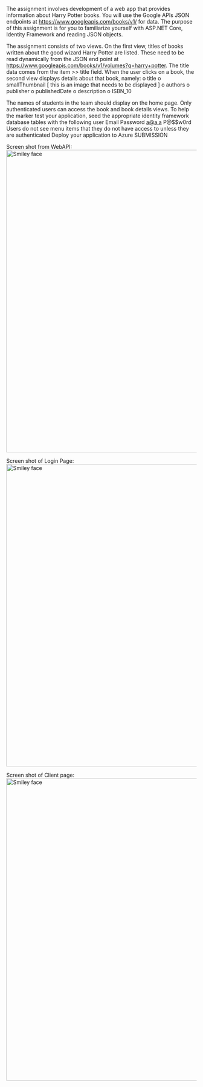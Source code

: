 The assignment involves development of a web app that provides information about Harry Potter books. You will use the Google APIs JSON endpoints at https://www.googleapis.com/books/v1/ for data.
The purpose of this assignment is for you to familiarize yourself with ASP.NET Core, Identity Framework and reading JSON objects.

The assignment consists of two views. On the first view, titles of books written about the good wizard Harry Potter are listed. These need to be read dynamically from the JSON end point at https://www.googleapis.com/books/v1/volumes?q=harry+potter. The title data comes from the item >> title field.
When the user clicks on a book, the second view displays details about that book, namely:
  o title
  o smallThumbnail [ this is an image that needs to be displayed ]
  o authors
  o publisher
  o publishedDate
  o description
  o ISBN_10

The names of students in the team should display on the home page.
Only authenticated users can access the book and book details views.
To help the marker test your application, seed the appropriate identity framework database tables with the following user Email Password a@a.a P@$$w0rd
Users do not see menu items that they do not have access to unless they are authenticated
Deploy your application to Azure SUBMISSION

Screen shot from WebAPI:
<img src="https://github.com/switch900/Comp3973_Assign_01/blob/master/BookApi.PNG" alt="Smiley face" width="800">

Screen shot of Login Page:
<img src="https://github.com/switch900/Comp3973_Assign_01/blob/master/LoginPage.PNG" alt="Smiley face" width="800">

Screen shot of Client page:
<img src="https://github.com/switch900/Comp3973_Assign_01/blob/master/BookClient.PNG" alt="Smiley face" width="800">
